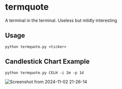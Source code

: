 # termquote
A terminal in the terminal. Useless but mildly interesting

## Usage

```shell
python termquote.py <ticker>
```

## Candlestick Chart Example

```shell
python termquote.py CELH -i 2m -p 1d
```

![Screenshot from 2024-11-02 21-26-14](https://github.com/user-attachments/assets/7cb74fb2-a444-4dbc-b967-d8f637103d80)

